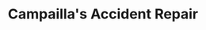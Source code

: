 ---
title: "Campailla's Accident Repair"
url: /llanelli/campaillas-accident-repair/
shop: car repair
---